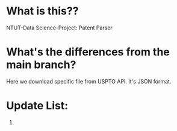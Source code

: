 # What is this??
NTUT-Data Science-Project: Patent Parser

# What's the differences from the main branch?
Here we download specific file from USPTO API.
It's JSON format.

# Update List:
1. 
